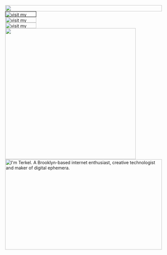 <picture>
  <source media="(prefers-color-scheme: dark)" srcset="https://cr-eative-dev.tools-ft-byte.workers.dev?section=top&theme=dark">
  <img src="https://cr-eative-dev.tools-ft-byte.workers.dev?section=top&theme=light" width="100%" height="20" align="left">
</picture>
<a href="">
  <picture>
    <source media="(prefers-color-scheme: dark)" srcset="https://cr-eative-dev.tools-ft-byte.workers.dev?section=link-website&theme=dark" label="Visit">
    <img src="https://cr-eative-dev.tools-ft-byte.workers.dev?section=link-website&theme=light&i=0" alt="visit my website" width="100" height="18px" align="left">
  </picture>
</a>
<img src="data:null;," width="100%" height="0" align="left" alt="">
<a href="www.linkedin.com/in/cr-eative-dev">
  <picture>
    <source media="(prefers-color-scheme: dark)" srcset="https://cr-eative-dev.tools-ft-byte.workers.dev?section=link-twitter&theme=dark">
    <img src="https://cr-eative-dev.tools-ft-byte.workers.dev?section=link-twitter&theme=light&i=1" alt="visit my Linkedin profile" width="100" height="18" align="left">
  </picture>
</a>
<img src="data:null;," width="100%" height="0" align="left" alt="">
<a href="https://github.com/cr-eative-dev">
  <picture>
    <source media="(prefers-color-scheme: dark)" srcset="https://cr-eative-dev.tools-ft-byte.workers.dev?section=link-instagram&theme=dark">
    <img src="https://cr-eative-dev.tools-ft-byte.workers.dev?section=link-instagram&theme=light&i=2" alt="visit my GitHub" width="100" height="18" align="left">
  </picture>
</a>
<img src="data:null;," width="100%" height="0" align="left" alt="">
<picture>
  <source media="(prefers-color-scheme: dark)" srcset="https://cr-eative-dev.tools-ft-byte.workers.dev?section=fallback&theme=dark">
  <img src="https://cr-eative-dev.tools-ft-byte.workers.dev?section=fallback&theme=light" alt="" width="420" align="left">
</picture>
<picture>
  <source media="(prefers-color-scheme: dark)" srcset="https://cr-eative-dev.tools-ft-byte.workers.dev?section=main&theme=dark">
  <img src="https://cr-eative-dev.tools-ft-byte.workers.dev?section=main&theme=light" alt="I'm Terkel. A Brooklyn-based internet enthusiast, creative technologist and maker of digital ephemera." width="100%" height="290" align="left">
</picture>
